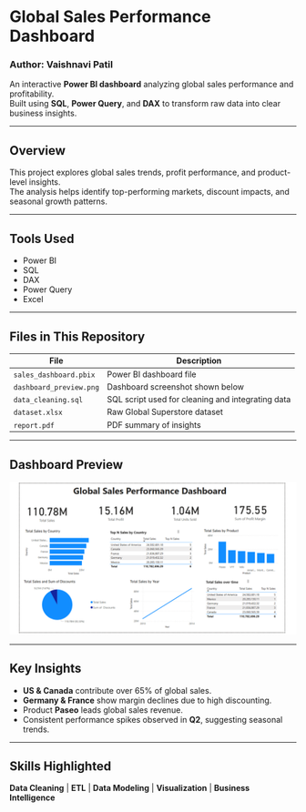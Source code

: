 # Global Sales Performance Dashboard

### Author: **Vaishnavi Patil**

An interactive **Power BI dashboard** analyzing global sales performance and profitability.  
Built using **SQL**, **Power Query**, and **DAX** to transform raw data into clear business insights.

---

## Overview
This project explores global sales trends, profit performance, and product-level insights.  
The analysis helps identify top-performing markets, discount impacts, and seasonal growth patterns.

---

## Tools Used
- Power BI  
- SQL  
- DAX  
- Power Query  
- Excel  

---

## Files in This Repository
| File | Description |
|------|--------------|
| `sales_dashboard.pbix` | Power BI dashboard file |
| `dashboard_preview.png` | Dashboard screenshot shown below |
| `data_cleaning.sql` | SQL script used for cleaning and integrating data |
| `dataset.xlsx` | Raw Global Superstore dataset |
| `report.pdf` | PDF summary of insights |

---

## Dashboard Preview
![Dashboard Preview](Dashboard.png)

---

## Key Insights
- **US & Canada** contribute over 65% of global sales.  
- **Germany & France** show margin declines due to high discounting.  
- Product **Paseo** leads global sales revenue.  
- Consistent performance spikes observed in **Q2**, suggesting seasonal trends.  

---

## Skills Highlighted
**Data Cleaning** | **ETL** | **Data Modeling** | **Visualization** | **Business Intelligence**

